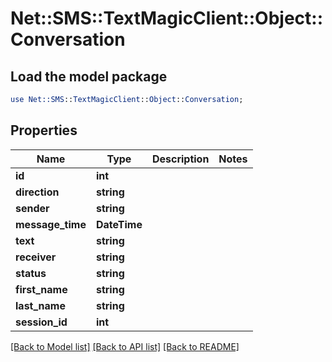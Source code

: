 # Net::SMS::TextMagicClient::Object::Conversation

## Load the model package
```perl
use Net::SMS::TextMagicClient::Object::Conversation;
```

## Properties
Name | Type | Description | Notes
------------ | ------------- | ------------- | -------------
**id** | **int** |  | 
**direction** | **string** |  | 
**sender** | **string** |  | 
**message_time** | **DateTime** |  | 
**text** | **string** |  | 
**receiver** | **string** |  | 
**status** | **string** |  | 
**first_name** | **string** |  | 
**last_name** | **string** |  | 
**session_id** | **int** |  | 

[[Back to Model list]](../README.md#documentation-for-models) [[Back to API list]](../README.md#documentation-for-api-endpoints) [[Back to README]](../README.md)


